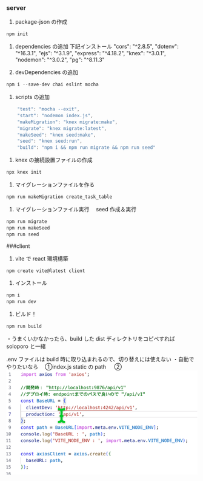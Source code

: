 ### server

1. package-json の作成

```js
npm init
```

1. dependencies の追加
   下記インストール
   "cors": "^2.8.5",
   "dotenv": "^16.3.1",
   "ejs": "^3.1.9",
   "express": "^4.18.2",
   "knex": "^3.0.1",
   "nodemon": "^3.0.2",
   "pg": "^8.11.3"

1. devDependencies の追加

```js
npm i --save-dev chai eslint mocha
```

1. scripts の追加

```js
    "test": "mocha --exit",
    "start": "nodemon index.js",
    "makeMigration": "knex migrate:make",
    "migrate": "knex migrate:latest",
    "makeSeed": "knex seed:make",
    "seed": "knex seed:run",
    "build": "npm i && npm run migrate && npm run seed"
```

1. knex の接続設置ファイルの作成

```js
npx knex init
```

1. マイグレーションファイルを作る

```js
npm run makeMigration create_task_table
```

1. マイグレーションファイル実行　 seed 作成＆実行

```js
npm run migrate
npm run makeSeed
npm run seed
```

###client

1. vite で react 環境構築

```js
npm create vite@latest client
```

1. インストール

```js
npm i
npm run dev
```

1. ビルド！

```js
npm run build
```

・うまくいかなかったら、build した dist ディレクトリをコピペすれば soloporo と一緒

.env ファイルは build 時に取り込まれるので、切り替えには使えない
・自動でやりたいなら　 ①index.js static の path 　
②![Alt text](image.png)
